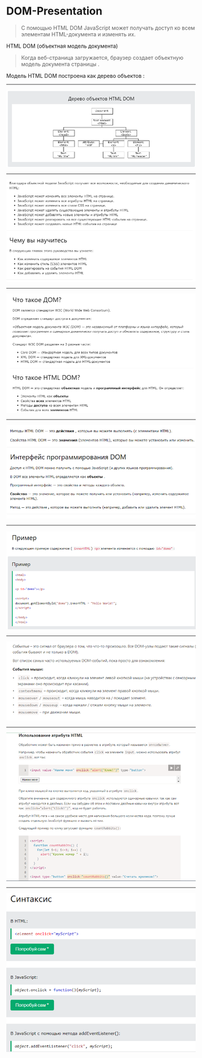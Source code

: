 # DOM-Presentation

>С помощью HTML DOM JavaScript может получать доступ ко всем элементам HTML-документа и изменять их.

HTML DOM (объектная модель документа)

>Когда веб-страница загружается, браузер создает объектную модель документа страницы .

Модель HTML DOM построена как дерево объектов :

--------------------------------------------------------------------------

![](https://github.com/Manuchehr-1998/Dom/raw/master/img/Screenshot_1.png)

--------------------------------------------------------------------------

![](https://github.com/Manuchehr-1998/Dom/raw/master/img/Screenshot_2.png)

--------------------------------------------------------------------------

![](https://github.com/Manuchehr-1998/Dom/raw/master/img/Screenshot_3.png)

--------------------------------------------------------------------------

![](https://github.com/Manuchehr-1998/Dom/raw/master/img/Screenshot_4.png)

--------------------------------------------------------------------------

![](https://github.com/Manuchehr-1998/Dom/raw/master/img/Screenshot_5.png)

--------------------------------------------------------------------------

![](https://github.com/Manuchehr-1998/Dom/raw/master/img/Screenshot_8.png)

--------------------------------------------------------------------------

![](https://github.com/Manuchehr-1998/Dom/raw/master/img/Screenshot_9.png)

--------------------------------------------------------------------------

![](https://github.com/Manuchehr-1998/Dom/raw/master/img/Screenshot_7.png)
